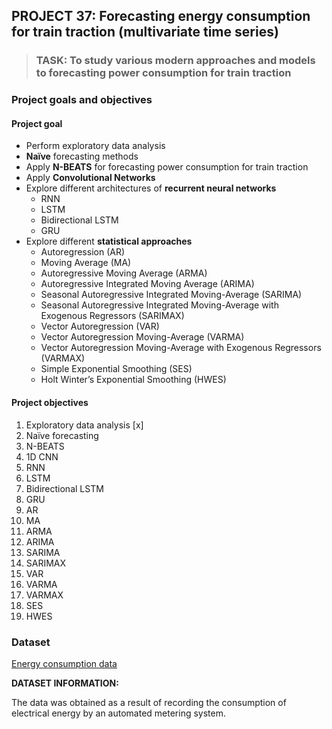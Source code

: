 ## PROJECT 37: Forecasting energy consumption for train traction (multivariate time series)

> ### TASK: To study various modern approaches and models to forecasting power consumption for train traction


### Project goals and objectives

#### Project goal

- Perform exploratory data analysis
- **Naïve** forecasting methods
- Apply **N-BEATS** for forecasting power consumption for train traction
- Apply **Convolutional Networks**
- Explore different architectures of **recurrent neural networks**
  - RNN
  - LSTM
  - Bidirectional LSTM
  - GRU
- Explore different **statistical approaches**
  - Autoregression (AR)
  - Moving Average (MA)
  - Autoregressive Moving Average (ARMA)
  - Autoregressive Integrated Moving Average (ARIMA)
  - Seasonal Autoregressive Integrated Moving-Average (SARIMA)
  - Seasonal Autoregressive Integrated Moving-Average with Exogenous Regressors (SARIMAX)
  - Vector Autoregression (VAR)
  - Vector Autoregression Moving-Average (VARMA)
  - Vector Autoregression Moving-Average with Exogenous Regressors (VARMAX)
  - Simple Exponential Smoothing (SES)
  - Holt Winter’s Exponential Smoothing (HWES)

#### Project objectives

1. Exploratory data analysis [x]
2. Naïve forecasting 
3. N-BEATS 
4. 1D CNN 
5. RNN 
6. LSTM
7. Bidirectional LSTM 
8. GRU
9. AR
10. MA
11. ARMA
12. ARIMA
13. SARIMA
14. SARIMAX
15. VAR
16. VARMA
17. VARMAX
18. SES
19. HWES

### Dataset

[Energy consumption data]()

**DATASET INFORMATION:**


The data was obtained as a result of recording the consumption of electrical energy by an automated metering system.
